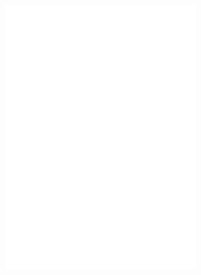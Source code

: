 <div style="align: center; height: auto; width: auto;">
	<a href="https://github.com/ofelipelucca?tab=repositories"><img src="README.svg" alt="Meu README"></a>
</div>
